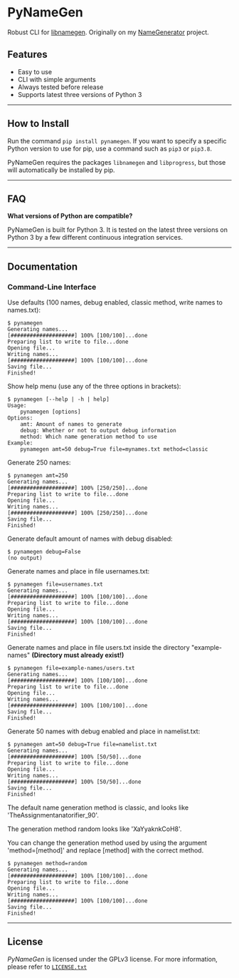 # PyNameGen

Robust CLI for [libnamegen](https://pypi.org/project/libnamegen/). Originally on my [NameGenerator](https://github.com/BBaoVanC/NameGenerator) project.

## Features

* Easy to use
* CLI with simple arguments
* Always tested before release
* Supports latest three versions of Python 3

---

## How to Install

Run the command `pip install pynamegen`. If you want to specify a specific Python version to use for pip, use a command such as `pip3` or `pip3.8`.

PyNameGen requires the packages `libnamegen` and `libprogress`, but those will automatically be installed by pip.

---

## FAQ

**What versions of Python are compatible?**

PyNameGen is built for Python 3. It is tested on the latest three versions on Python 3 by a few different continuous integration services.

---

## Documentation

### Command-Line Interface

Use defaults (100 names, debug enabled, classic method, write names to names.txt):

``` plaintext
$ pynamegen
Generating names...
[####################] 100% [100/100]...done
Preparing list to write to file...done
Opening file...
Writing names...
[####################] 100% [100/100]...done
Saving file...
Finished!
```

Show help menu (use any of the three options in brackets):

``` plaintext
$ pynamegen [--help | -h | help]
Usage:
    pynamegen [options]
Options:
    amt: Amount of names to generate
    debug: Whether or not to output debug information
    method: Which name generation method to use
Example:
    pynamegen amt=50 debug=True file=mynames.txt method=classic
```

Generate 250 names:

``` plaintext
$ pynamegen amt=250
Generating names...
[####################] 100% [250/250]...done
Preparing list to write to file...done
Opening file...
Writing names...
[####################] 100% [250/250]...done
Saving file...
Finished!
```

Generate default amount of names with debug disabled:

``` plaintext
$ pynamegen debug=False
(no output)
```

Generate names and place in file usernames.txt:

``` plaintext
$ pynamegen file=usernames.txt
Generating names...
[####################] 100% [100/100]...done
Preparing list to write to file...done
Opening file...
Writing names...
[####################] 100% [100/100]...done
Saving file...
Finished!
```

Generate names and place in file users.txt inside the directory "example-names" **(Directory must already exist!)**

``` plaintext
$ pynamegen file=example-names/users.txt
Generating names...
[####################] 100% [100/100]...done
Preparing list to write to file...done
Opening file...
Writing names...
[####################] 100% [100/100]...done
Saving file...
Finished!
```

Generate 50 names with debug enabled and place in namelist.txt:

``` plaintext
$ pynamegen amt=50 debug=True file=namelist.txt
Generating names...
[####################] 100% [50/50]...done
Preparing list to write to file...done
Opening file...
Writing names...
[####################] 100% [50/50]...done
Saving file...
Finished!
```

The default name generation method is classic, and looks like 'TheAssignmentanatorifier_90'.

The generation method random looks like 'XaYyaknkCoH8'.

You can change the generation method used by using the argument 'method=[method]' and replace [method] with the correct method.

``` plaintext
$ pynamegen method=random
Generating names...
[####################] 100% [100/100]...done
Preparing list to write to file...done
Opening file...
Writing names...
[####################] 100% [100/100]...done
Saving file...
Finished!
```

---

## License

_PyNameGen_ is licensed under the GPLv3 license. For more information, please refer to [`LICENSE.txt`](https://github.com/BBaoVanC/NameGenerator/blob/master/LICENSE.txt)
